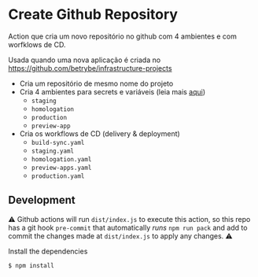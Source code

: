 # Create Github Repository

Action que cria um novo repositório no github com 4 ambientes e com worfklows de CD.

Usada quando uma nova aplicação é criada no https://github.com/betrybe/infrastructure-projects

- Cria um repositório de mesmo nome do projeto
- Cria 4 ambientes para secrets e variáveis (leia mais [aqui](https://docs.github.com/pt/actions/deployment/targeting-different-environments/using-environments-for-deployment))
  - `staging`
  - `homologation`
  - `production`
  - `preview-app`
- Cria os workflows de CD (delivery & deployment)
  - `build-sync.yaml`
  - `staging.yaml`
  - `homologation.yaml`
  - `preview-apps.yaml`
  - `production.yaml`


## Development

⚠️ Github actions will run `dist/index.js` to execute this action, so this repo has a git hook `pre-commit` that automatically *runs* `npm run pack` and add to commit the changes made at `dist/index.js` to apply any changes. ⚠️

Install the dependencies
```bash
$ npm install
```
